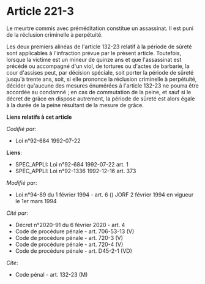 # Article 221-3

Le meurtre commis avec préméditation constitue un assassinat. Il est puni de la réclusion criminelle à perpétuité.

Les deux premiers alinéas de l'article 132-23 relatif à la période de sûreté sont applicables à l'infraction prévue par le
présent article. Toutefois, lorsque la victime est un mineur de quinze ans et que l'assassinat est précédé ou accompagné d'un
viol, de tortures ou d'actes de barbarie, la cour d'assises peut, par décision spéciale, soit porter la période de sûreté
jusqu'à trente ans, soit, si elle prononce la réclusion criminelle à perpétuité, décider qu'aucune des mesures énumérées à
l'article 132-23 ne pourra être accordée au condamné ; en cas de commutation de la peine, et sauf si le décret de grâce en
dispose autrement, la période de sûreté est alors égale à la durée de la peine résultant de la mesure de grâce.

**Liens relatifs à cet article**

_Codifié par_:

  - Loi n°92-684 1992-07-22

**Liens**:

  - SPEC_APPLI: Loi n°92-684 1992-07-22 art. 1
  - SPEC_APPLI: Loi n°92-1336 1992-12-16 art. 373

_Modifié par_:

  - Loi n°94-89 du 1 février 1994 - art. 6 () JORF 2 février 1994 en vigueur le 1er mars 1994

_Cité par_:

  - Décret n°2020-91 du 6 février 2020 - art. 4
  - Code de procédure pénale - art. 706-53-13 (V)
  - Code de procédure pénale - art. 720-3 (V)
  - Code de procédure pénale - art. 720-4 (V)
  - Code de procédure pénale - art. D45-2-1 (VD)

_Cite_:

  - Code pénal - art. 132-23 (M)
